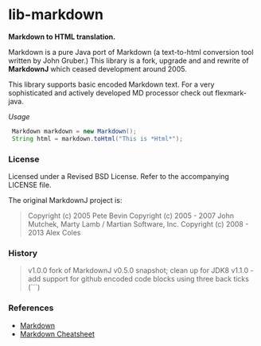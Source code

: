 # lib-markdown

**Markdown to HTML translation.**

Markdown is a pure Java port of Markdown (a text-to-html conversion tool written by John Gruber.) This library is a fork, upgrade and and rewrite of **MarkdownJ** which ceased development around 2005. 
    
This library supports basic encoded Markdown text. For a very sophisticated and actively
developed MD processor check out flexmark-java.

*Usage*

```java
 Markdown markdown = new Markdown();
 String html = markdown.toHtml("This is *Html*");
```

### License

Licensed under a Revised BSD License. Refer to the accompanying LICENSE file.

The original MarkdownJ project is:

> Copyright (c) 2005 Pete Bevin
> Copyright (c) 2005 - 2007 John Mutchek, Marty Lamb / Martian Software, Inc.
> Copyright (c) 2008 - 2013 Alex Coles

### History

> v1.0.0 fork of MarkdownJ v0.5.0 snapshot; clean up for JDK8
> v1.1.0 - add support for github encoded code blocks using three back ticks (```)

### References

 - [Markdown](https://daringfireball.net/projects/markdown)
 - [Markdown Cheatsheet](https://github.com/adam-p/markdown-here/wiki/Markdown-Cheatsheet)
 
 
